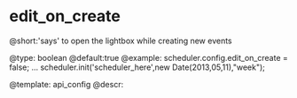 edit_on_create
=============
@short:'says' to open the lightbox while creating new events
	

@type: boolean
@default:true
@example:
scheduler.config.edit_on_create = false;
...
scheduler.init('scheduler_here',new Date(2013,05,11),"week");


@template:	api_config
@descr:



